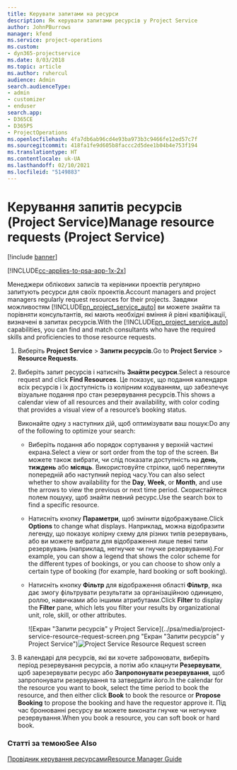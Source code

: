 ```yaml
---
title: Керувати запитами на ресурси
description: Як керувати запитами ресурсів у Project Service
author: JohnPBurrows
manager: kfend
ms.service: project-operations
ms.custom:
- dyn365-projectservice
ms.date: 8/03/2018
ms.topic: article
ms.author: ruhercul
audience: Admin
search.audienceType:
- admin
- customizer
- enduser
search.app:
- D365CE
- D365PS
- ProjectOperations
ms.openlocfilehash: 4fa7db6ab96cd4e93ba973b3c9466fe12ed57c7f
ms.sourcegitcommit: 418fa1fe9d605b8faccc2d5dee1b04b4e753f194
ms.translationtype: HT
ms.contentlocale: uk-UA
ms.lasthandoff: 02/10/2021
ms.locfileid: "5149883"
---
```

# <a name="manage-resource-requests-project-service"></a><span data-ttu-id="85ce3-103">Керування запитів ресурсів (Project Service)</span><span class="sxs-lookup"><span data-stu-id="85ce3-103">Manage resource requests (Project Service)</span></span>

[!include [banner](../includes/psa-now-project-operations.md)]

[!INCLUDE[cc-applies-to-psa-app-1x-2x](../includes/cc-applies-to-psa-app-1x-2x.md)]

<span data-ttu-id="85ce3-104">Менеджери облікових записів та керівники проектів регулярно запитують ресурси для своїх проектів.</span><span class="sxs-lookup"><span data-stu-id="85ce3-104">Account managers and project managers regularly request resources for their projects.</span></span> <span data-ttu-id="85ce3-105">Завдяки можливостям [!INCLUDE[pn_project_service_auto](../includes/pn-project-service-auto.md)] ви можете знайти та порівняти консультантів, які мають необхідні вміння й рівні кваліфікації, визначені в запитах ресурсів.</span><span class="sxs-lookup"><span data-stu-id="85ce3-105">With the [!INCLUDE[pn_project_service_auto](../includes/pn-project-service-auto.md)] capabilities, you can find and match consultants who have the required skills and proficiencies to those resource requests.</span></span>  
  
1. <span data-ttu-id="85ce3-106">Виберіть **Project Service** > **Запити ресурсів**.</span><span class="sxs-lookup"><span data-stu-id="85ce3-106">Go to **Project Service** > **Resource Requests**.</span></span>  
  
2. <span data-ttu-id="85ce3-107">Виберіть запит ресурсів і натисніть **Знайти ресурси**.</span><span class="sxs-lookup"><span data-stu-id="85ce3-107">Select a resource request and click **Find Resources**.</span></span> <span data-ttu-id="85ce3-108">Це показує, що подання календаря всіх ресурсів і їх доступність із колірним кодуванням, що забезпечує візуальне подання про стан резервування ресурсів.</span><span class="sxs-lookup"><span data-stu-id="85ce3-108">This shows a calendar view of all resources and their availability, with color coding that provides a visual view of a resource’s booking status.</span></span>  
  
    <span data-ttu-id="85ce3-109">Виконайте одну з наступних дій, щоб оптимізувати ваш пошук:</span><span class="sxs-lookup"><span data-stu-id="85ce3-109">Do any of the following to optimize your search:</span></span>  
  
   -   <span data-ttu-id="85ce3-110">Виберіть подання або порядок сортування у верхній частині екрана.</span><span class="sxs-lookup"><span data-stu-id="85ce3-110">Select a view or sort order from the top of the screen.</span></span> <span data-ttu-id="85ce3-111">Ви можете також вибрати, чи слід показати доступність на **день**, **тиждень** або **місяць**. Використовуйте стрілки, щоб переглянути попередній або наступний період часу.</span><span class="sxs-lookup"><span data-stu-id="85ce3-111">You can also select whether to show availability for the **Day**, **Week**, or **Month**, and use the arrows to view the previous or next time period.</span></span> <span data-ttu-id="85ce3-112">Скористайтеся полем пошуку, щоб знайти певний ресурс.</span><span class="sxs-lookup"><span data-stu-id="85ce3-112">Use the search box to find a specific resource.</span></span>  
  
   -   <span data-ttu-id="85ce3-113">Натисніть кнопку **Параметри**, щоб змінити відображуване.</span><span class="sxs-lookup"><span data-stu-id="85ce3-113">Click **Options** to change what displays.</span></span> <span data-ttu-id="85ce3-114">Наприклад, можна відобразити легенду, що показує колірну схему для різних типів резервувань, або ви можете вибрати для відображення лише певні типи резервувань (наприклад, негнучке чи гнучке резервування).</span><span class="sxs-lookup"><span data-stu-id="85ce3-114">For example, you can show a legend that shows the color scheme for the different types of bookings, or you can choose to show only a certain type of booking (for example, hard booking or soft booking).</span></span>  
  
   -   <span data-ttu-id="85ce3-115">Натисніть кнопку **Фільтр** для відображення області **Фільтр**, яка дає змогу фільтрувати результати за організаційною одиницею, роллю, навичками або іншими атрибутами.</span><span class="sxs-lookup"><span data-stu-id="85ce3-115">Click **Filter** to display the **Filter** pane, which lets you filter your results by organizational unit, role, skill, or other attributes.</span></span>  
  
       <span data-ttu-id="85ce3-116">![Екран "Запити ресурсів" у Project Service](../psa/media/project-service-resource-request-screen.png "Екран "Запити ресурсів" у Project Service")</span><span class="sxs-lookup"><span data-stu-id="85ce3-116">![Project Service Resource Request screen](../psa/media/project-service-resource-request-screen.png "Project Service Resource Request screen")</span></span>  
  
3. <span data-ttu-id="85ce3-117">В календарі для ресурсів, які ви хочете забронювати, виберіть період резервування ресурсів, а потім або клацнути **Резервувати**, щоб зарезервувати ресурс або **Запропонувати резервування**, щоб запропонувати резервування та затвердити його.</span><span class="sxs-lookup"><span data-stu-id="85ce3-117">In the calendar for the resource you want to book, select the time period to book the resource, and then either click **Book** to book the resource or **Propose Booking** to propose the booking and have the requestor approve it.</span></span> <span data-ttu-id="85ce3-118">Під час бронюванні ресурсу ви можете виконати гнучке чи негнучке резервування.</span><span class="sxs-lookup"><span data-stu-id="85ce3-118">When you book a resource, you can soft book or hard book.</span></span>  
  
### <a name="see-also"></a><span data-ttu-id="85ce3-119">Статті за темою</span><span class="sxs-lookup"><span data-stu-id="85ce3-119">See Also</span></span>  
 [<span data-ttu-id="85ce3-120">Провідник керування ресурсами</span><span class="sxs-lookup"><span data-stu-id="85ce3-120">Resource Manager Guide</span></span>](../psa/resource-manager-guide.md)
